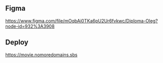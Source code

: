 ## Figma

https://www.figma.com/file/mOqbAi0TKa6pU2Ur6fvkwc/Diploma-Oleg?node-id=932%3A3908

## Deploy

https://movie.nomoredomains.sbs
